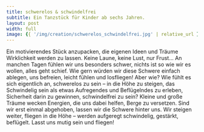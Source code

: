 ```yaml
---
title: schwerelos & schwindelfrei
subtitle: Ein Tanzstück für Kinder ab sechs Jahren.
layout: post
width: full
image: {{ '/img/creation/schwerelos_schwindelfrei.jpg' | relative_url }}
---
```

Ein motivierendes Stück anzupacken, die eigenen Ideen und Träume Wirklichkeit werden zu lassen.
Keine Laune, keine Lust, nur Frust…
An manchen Tagen fühlen wir uns besonders schwer, nichts ist so wie wir es wollen, alles geht schief. Wie gern würden wir diese Schwere einfach ablegen, uns befreien, leicht fühlen und losfliegen!
Aber wie?
Wie fühlt es sich eigentlich an, schwerelos zu sein – in die Höhe zu steigen, das Schwindelig sein als etwas Aufregendes und Beflügelndes zu erleben, Sicherheit darin zu gewinnen, schwindelfrei zu sein? Kleine und große Träume wecken Energien, die uns dabei helfen, Berge zu versetzen. Sind wir erst einmal abgehoben, lassen wir die Schwere hinter uns. Wir steigen weiter, fliegen in die Höhe – werden aufgeregt schwindelig, gestärkt, beflügelt.
Lasst uns mutig sein und fliegen!